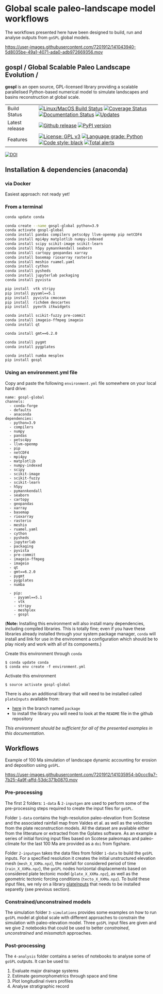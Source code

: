 # Global scale paleo-landscape model workflows

The workflows presented here have been designed to build, run and analyse outputs from `goSPL` global models.

https://user-images.githubusercontent.com/7201912/141043940-5d8035be-49a1-4071-ada0-adb972669356.mov

## gospl / Global Scalable Paleo Landscape Evolution  /

**gospl** is an open source, GPL-licensed library providing a scalable parallelised Python-based numerical model to simulate landscapes and basins reconstruction at global scale.

|    |    |
| --- | --- |
| Build Status | [![Linux/MacOS Build Status](https://travis-ci.org/Geodels/gospl.svg?branch=master)](https://travis-ci.org/Geodels/gospl) [![Coverage Status](https://coveralls.io/repos/github/Geodels/gospl/badge.svg?branch=master)](https://coveralls.io/github/Geodels/gospl?branch=master) [![Documentation Status](https://readthedocs.org/projects/gospl/badge/?version=latest)](https://gospl.readthedocs.io/en/latest/?badge=latest)  [![Updates](https://pyup.io/repos/github/Geodels/gospl/shield.svg)](https://pyup.io/repos/github/Geodels/gospl/) |
| Latest release | [![Github release](https://img.shields.io/github/release/Geodels/gospl.svg?label=tag&colorB=11ccbb)](https://github.com/Geodels/gospl/releases) [![PyPI version](https://badge.fury.io/py/gospl.svg?colorB=cc77dd)](https://pypi.org/project/gospl)  |
| Features | [![License: GPL v3](https://img.shields.io/badge/License-GPLv3-blue.svg)](https://www.gnu.org/licenses/gpl-3.0)    [![Language grade: Python](https://img.shields.io/lgtm/grade/python/g/Geodels/gospl.svg?logo=lgtm&logoWidth=18)](https://lgtm.com/projects/g/Geodels/gospl/context:python) [![Code style: black](https://img.shields.io/badge/code%20style-black-000000.svg)](https://github.com/psf/black) [![Total alerts](https://img.shields.io/lgtm/alerts/g/Geodels/gospl.svg?logo=lgtm&logoWidth=18)](https://lgtm.com/projects/g/Geodels/gospl/alerts/) |

[![DOI](https://joss.theoj.org/papers/10.21105/joss.02804/status.svg)](https://doi.org/10.21105/joss.02804)

## Installation & dependencies (anaconda)

### via Docker

Easiest approach: not ready yet!

### From a terminal

```bash
conda update conda

conda create --name gospl-global python=3.9
conda activate gospl-global
conda install pandas compilers petsc4py llvm-openmp pip netCDF4
conda install mpi4py matplotlib numpy-indexed
conda install scipy scikit-image scikit-learn
conda install h5py pymannkendall seaborn
conda install cartopy geopandas xarray
conda install basemap rioxarray rasterio
conda install meshio ruamel.yaml
conda install cython
conda install pysheds
conda install jupyterlab packaging
conda install pyvista

pip install  vtk stripy
pip install pyyaml==5.1
pip install  pyvista cmocean
pip install  richdem descartes
pip install  pyevtk itkwidgets

conda install scikit-fuzzy pre-commit
conda install imageio-ffmpeg imageio
conda install qt

conda install gmt==6.2.0

conda install pygmt
conda install pygplates

conda install numba mesplex
pip install gospl
```


### Using an environment.yml file

Copy and paste the following `environment.yml` file somewhere on your local hard drive:

    name: gospl-global
    channels:
      - conda-forge
      - defaults
      - anaconda
    dependencies:
      - python=3.9
      - compilers
      - numpy
      - pandas
      - petsc4py
      - llvm-openmp
      - pip
      - netCDF4
      - mpi4py
      - matplotlib
      - numpy-indexed
      - scipy
      - scikit-image
      - scikit-fuzzy
      - scikit-learn
      - h5py
      - pymannkendall
      - seaborn
      - cartopy
      - geopandas
      - xarray
      - basemap
      - rioxarray
      - rasterio
      - meshio
      - ruamel.yaml
      - cython
      - pysheds
      - jupyterlab
      - packaging
      - pyvista
      - pre-commit
      - imageio-ffmpeg
      - imageio
      - qt
      - gmt==6.2.0
      - pygmt
      - pygplates
      - numba

      - pip:
        - pyyaml==5.1
        - vtk
        - stripy
        - meshplex            
        - gospl


(**Note:** Installing this environment will also install many dependencies, including compiled libraries. This is totally fine; even if you have these libraries already installed through your system package manager, `conda` will install and link for use in the environment a configuration which should be to play nicely and work with all of its components.)

Create this environment through `conda`

    $ conda update conda
    $ conda env create -f environment.yml

Activate this environment

    $ source activate gospl-global

There is also an additional library that will need to be installed called `plateInputs` available from:
+ [here](https://github.com/Geodels/plateInputs.git) in the branch named `package`
+ to install the library you will need to look at the `README` file in the github repository

*This environment should be sufficient for all of the presented examples in this documentation.*

## Workflows

Example of 100 Ma simulation of landscape dynamic accounting for erosion and deposition using `goSPL`.

https://user-images.githubusercontent.com/7201912/141035954-b0ccc9a7-7b25-4a9f-affd-53dc371b0870.mov

### Pre-processing

The first 2 folders: `1-data` & `2-inputgen` are used to perform some of the pre-processing steps required to create the input files for `goSPL`.

Folder `1-data` contains the high-resolution paleo-elevation from Scotese and the associated rainfall map from Valdes et al. as well as the velocities from the plate reconstruction models. All the dataset are available either from the litterature or extracted from the Gplates software. As an example a series of initial forcing input files based on Scotese paleomaps and paleo-climate for the last 100 Ma are provided as a `doi` from figshare.

Folder `2-inputgen` takes the data files from folder `1-data` to build the `goSPL` inputs. For a specified resolution it creates the initial unstructured elevation mesh (`mesh_X_XXMa.npz`), the rainfall for considered period of time (`rain_X_XXMa.npz`), the `goSPL` nodes horizontal displacements based on considered plate tectonic model (`plate_X_XXMa.npz`), as well as the geometric tectonic forcing conditions (`tecto_X_XXMa.npz`). To build these input files, we rely on a library [plateInputs](https://github.com/Geodels/plateInputs.git) that needs to be installed separetly (see previous section).

### Constrained/unconstrained models

The simulation folder `3-simulations` provides some examples on how to run `goSPL` model at global scale with different approaches to constrain the simulation with paleo-elevation model. Three `goSPL` input files are given and we give 2 notebooks that could be used to better *constrained*, *unconstrained* and *missmatch* approaches.

### Post-processing

The `4-analysis` folder contains a series of notebooks to analyse some of `goSPL` outputs. It can be used to:

1. Evaluate major drainage systems
2. Estimate geomorphometrics through space and time
3. Plot longitudinal rivers profiles
4. Analyse stratigraphic record
